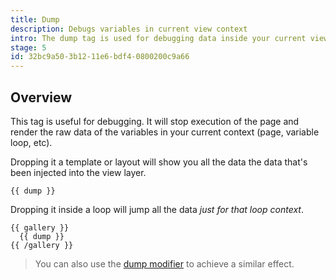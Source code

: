 ```yaml
---
title: Dump
description: Debugs variables in current view context
intro: The dump tag is used for debugging data inside your current view context.
stage: 5
id: 32bc9a50-3b12-11e6-bdf4-0800200c9a66
---
```

## Overview
This tag is useful for debugging. It will stop execution of the page and render the raw data of the variables in your current context (page, variable loop, etc).

Dropping it a template or layout will show you all the data the data that's been injected into the view layer.

```
{{ dump }}
```

Dropping it inside a loop will jump all the data _just for that loop context_.

```
{{ gallery }}
  {{ dump }}
{{ /gallery }}
```

> You can also use the [dump modifier](/modifiers/dump) to achieve a similar effect.

